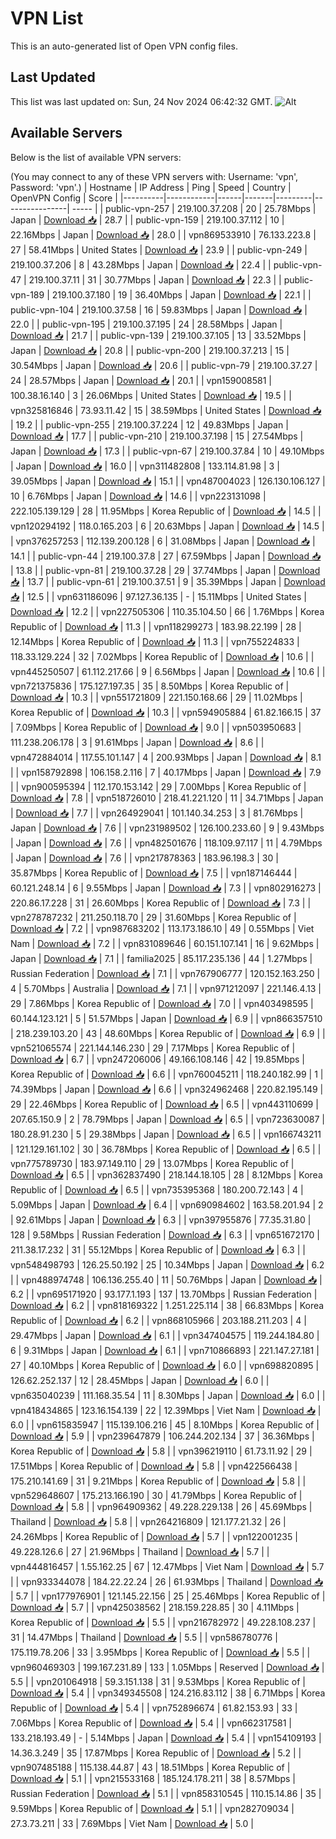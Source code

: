 # VPN List

This is an auto-generated list of Open VPN config files.

## Last Updated

This list was last updated on: Sun, 24 Nov 2024 06:42:32 GMT.
![Alt](https://repobeats.axiom.co/api/embed/186b98318ef1479477931607c1ad7d823f12451f.svg "Repobeats analytics image")

## Available Servers

Below is the list of available VPN servers:

(You may connect to any of these VPN servers with: Username: 'vpn', Password: 'vpn'.)
| Hostname | IP Address | Ping | Speed | Country | OpenVPN Config | Score |
|----------|------------|------|-------|---------|----------------| ----- |
| public-vpn-257 | 219.100.37.208 | 20 | 25.78Mbps | Japan | [Download 📥](./configs/server_0_JP.ovpn) | 28.7 |
| public-vpn-159 | 219.100.37.112 | 10 | 22.16Mbps | Japan | [Download 📥](./configs/server_1_JP.ovpn) | 28.0 |
| vpn869533910 | 76.133.223.8 | 27 | 58.41Mbps | United States | [Download 📥](./configs/server_2_US.ovpn) | 23.9 |
| public-vpn-249 | 219.100.37.206 | 8 | 43.28Mbps | Japan | [Download 📥](./configs/server_3_JP.ovpn) | 22.4 |
| public-vpn-47 | 219.100.37.11 | 31 | 30.77Mbps | Japan | [Download 📥](./configs/server_4_JP.ovpn) | 22.3 |
| public-vpn-189 | 219.100.37.180 | 19 | 36.40Mbps | Japan | [Download 📥](./configs/server_5_JP.ovpn) | 22.1 |
| public-vpn-104 | 219.100.37.58 | 16 | 59.83Mbps | Japan | [Download 📥](./configs/server_6_JP.ovpn) | 22.0 |
| public-vpn-195 | 219.100.37.195 | 24 | 28.58Mbps | Japan | [Download 📥](./configs/server_7_JP.ovpn) | 21.7 |
| public-vpn-139 | 219.100.37.105 | 13 | 33.52Mbps | Japan | [Download 📥](./configs/server_8_JP.ovpn) | 20.8 |
| public-vpn-200 | 219.100.37.213 | 15 | 30.54Mbps | Japan | [Download 📥](./configs/server_9_JP.ovpn) | 20.6 |
| public-vpn-79 | 219.100.37.27 | 24 | 28.57Mbps | Japan | [Download 📥](./configs/server_10_JP.ovpn) | 20.1 |
| vpn159008581 | 100.38.16.140 | 3 | 26.06Mbps | United States | [Download 📥](./configs/server_11_US.ovpn) | 19.5 |
| vpn325816846 | 73.93.11.42 | 15 | 38.59Mbps | United States | [Download 📥](./configs/server_12_US.ovpn) | 19.2 |
| public-vpn-255 | 219.100.37.224 | 12 | 49.83Mbps | Japan | [Download 📥](./configs/server_13_JP.ovpn) | 17.7 |
| public-vpn-210 | 219.100.37.198 | 15 | 27.54Mbps | Japan | [Download 📥](./configs/server_14_JP.ovpn) | 17.3 |
| public-vpn-67 | 219.100.37.84 | 10 | 49.10Mbps | Japan | [Download 📥](./configs/server_15_JP.ovpn) | 16.0 |
| vpn311482808 | 133.114.81.98 | 3 | 39.05Mbps | Japan | [Download 📥](./configs/server_16_JP.ovpn) | 15.1 |
| vpn487004023 | 126.130.106.127 | 10 | 6.76Mbps | Japan | [Download 📥](./configs/server_17_JP.ovpn) | 14.6 |
| vpn223131098 | 222.105.139.129 | 28 | 11.95Mbps | Korea Republic of | [Download 📥](./configs/server_18_KR.ovpn) | 14.5 |
| vpn120294192 | 118.0.165.203 | 6 | 20.63Mbps | Japan | [Download 📥](./configs/server_19_JP.ovpn) | 14.5 |
| vpn376257253 | 112.139.200.128 | 6 | 31.08Mbps | Japan | [Download 📥](./configs/server_20_JP.ovpn) | 14.1 |
| public-vpn-44 | 219.100.37.8 | 27 | 67.59Mbps | Japan | [Download 📥](./configs/server_21_JP.ovpn) | 13.8 |
| public-vpn-81 | 219.100.37.28 | 29 | 37.74Mbps | Japan | [Download 📥](./configs/server_22_JP.ovpn) | 13.7 |
| public-vpn-61 | 219.100.37.51 | 9 | 35.39Mbps | Japan | [Download 📥](./configs/server_23_JP.ovpn) | 12.5 |
| vpn631186096 | 97.127.36.135 | - | 15.11Mbps | United States | [Download 📥](./configs/server_24_US.ovpn) | 12.2 |
| vpn227505306 | 110.35.104.50 | 66 | 1.76Mbps | Korea Republic of | [Download 📥](./configs/server_25_KR.ovpn) | 11.3 |
| vpn118299273 | 183.98.22.199 | 28 | 12.14Mbps | Korea Republic of | [Download 📥](./configs/server_26_KR.ovpn) | 11.3 |
| vpn755224833 | 118.33.129.224 | 32 | 7.02Mbps | Korea Republic of | [Download 📥](./configs/server_27_KR.ovpn) | 10.6 |
| vpn445250507 | 61.112.217.66 | 9 | 6.56Mbps | Japan | [Download 📥](./configs/server_28_JP.ovpn) | 10.6 |
| vpn721375836 | 175.127.197.35 | 35 | 8.50Mbps | Korea Republic of | [Download 📥](./configs/server_29_KR.ovpn) | 10.3 |
| vpn551721809 | 221.150.168.66 | 29 | 11.02Mbps | Korea Republic of | [Download 📥](./configs/server_30_KR.ovpn) | 10.3 |
| vpn594905884 | 61.82.166.15 | 37 | 7.09Mbps | Korea Republic of | [Download 📥](./configs/server_31_KR.ovpn) | 9.0 |
| vpn503950683 | 111.238.206.178 | 3 | 91.61Mbps | Japan | [Download 📥](./configs/server_32_JP.ovpn) | 8.6 |
| vpn472884014 | 117.55.101.147 | 4 | 200.93Mbps | Japan | [Download 📥](./configs/server_33_JP.ovpn) | 8.1 |
| vpn158792898 | 106.158.2.116 | 7 | 40.17Mbps | Japan | [Download 📥](./configs/server_34_JP.ovpn) | 7.9 |
| vpn900595394 | 112.170.153.142 | 29 | 7.00Mbps | Korea Republic of | [Download 📥](./configs/server_35_KR.ovpn) | 7.8 |
| vpn518726010 | 218.41.221.120 | 11 | 34.71Mbps | Japan | [Download 📥](./configs/server_36_JP.ovpn) | 7.7 |
| vpn264929041 | 101.140.34.253 | 3 | 81.76Mbps | Japan | [Download 📥](./configs/server_37_JP.ovpn) | 7.6 |
| vpn231989502 | 126.100.233.60 | 9 | 9.43Mbps | Japan | [Download 📥](./configs/server_38_JP.ovpn) | 7.6 |
| vpn482501676 | 118.109.97.117 | 11 | 4.79Mbps | Japan | [Download 📥](./configs/server_39_JP.ovpn) | 7.6 |
| vpn217878363 | 183.96.198.3 | 30 | 35.87Mbps | Korea Republic of | [Download 📥](./configs/server_40_KR.ovpn) | 7.5 |
| vpn187146444 | 60.121.248.14 | 6 | 9.55Mbps | Japan | [Download 📥](./configs/server_41_JP.ovpn) | 7.3 |
| vpn802916273 | 220.86.17.228 | 31 | 26.60Mbps | Korea Republic of | [Download 📥](./configs/server_42_KR.ovpn) | 7.3 |
| vpn278787232 | 211.250.118.70 | 29 | 31.60Mbps | Korea Republic of | [Download 📥](./configs/server_43_KR.ovpn) | 7.2 |
| vpn987683202 | 113.173.186.10 | 49 | 0.55Mbps | Viet Nam | [Download 📥](./configs/server_44_VN.ovpn) | 7.2 |
| vpn831089646 | 60.151.107.141 | 16 | 9.62Mbps | Japan | [Download 📥](./configs/server_45_JP.ovpn) | 7.1 |
| familia2025 | 85.117.235.136 | 44 | 1.27Mbps | Russian Federation | [Download 📥](./configs/server_46_RU.ovpn) | 7.1 |
| vpn767906777 | 120.152.163.250 | 4 | 5.70Mbps | Australia | [Download 📥](./configs/server_47_AU.ovpn) | 7.1 |
| vpn971212097 | 221.146.4.13 | 29 | 7.86Mbps | Korea Republic of | [Download 📥](./configs/server_48_KR.ovpn) | 7.0 |
| vpn403498595 | 60.144.123.121 | 5 | 51.57Mbps | Japan | [Download 📥](./configs/server_49_JP.ovpn) | 6.9 |
| vpn866357510 | 218.239.103.20 | 43 | 48.60Mbps | Korea Republic of | [Download 📥](./configs/server_50_KR.ovpn) | 6.9 |
| vpn521065574 | 221.144.146.230 | 29 | 7.17Mbps | Korea Republic of | [Download 📥](./configs/server_51_KR.ovpn) | 6.7 |
| vpn247206006 | 49.166.108.146 | 42 | 19.85Mbps | Korea Republic of | [Download 📥](./configs/server_52_KR.ovpn) | 6.6 |
| vpn760045211 | 118.240.182.99 | 1 | 74.39Mbps | Japan | [Download 📥](./configs/server_53_JP.ovpn) | 6.6 |
| vpn324962468 | 220.82.195.149 | 29 | 22.46Mbps | Korea Republic of | [Download 📥](./configs/server_54_KR.ovpn) | 6.5 |
| vpn443110699 | 207.65.150.9 | 2 | 78.79Mbps | Japan | [Download 📥](./configs/server_55_JP.ovpn) | 6.5 |
| vpn723630087 | 180.28.91.230 | 5 | 29.38Mbps | Japan | [Download 📥](./configs/server_56_JP.ovpn) | 6.5 |
| vpn166743211 | 121.129.161.102 | 30 | 36.78Mbps | Korea Republic of | [Download 📥](./configs/server_57_KR.ovpn) | 6.5 |
| vpn775789730 | 183.97.149.110 | 29 | 13.07Mbps | Korea Republic of | [Download 📥](./configs/server_58_KR.ovpn) | 6.5 |
| vpn362837490 | 218.144.18.105 | 28 | 8.12Mbps | Korea Republic of | [Download 📥](./configs/server_59_KR.ovpn) | 6.5 |
| vpn735395368 | 180.200.72.143 | 4 | 5.09Mbps | Japan | [Download 📥](./configs/server_60_JP.ovpn) | 6.4 |
| vpn690984602 | 163.58.201.94 | 2 | 92.61Mbps | Japan | [Download 📥](./configs/server_61_JP.ovpn) | 6.3 |
| vpn397955876 | 77.35.31.80 | 128 | 9.58Mbps | Russian Federation | [Download 📥](./configs/server_62_RU.ovpn) | 6.3 |
| vpn651672170 | 211.38.17.232 | 31 | 55.12Mbps | Korea Republic of | [Download 📥](./configs/server_63_KR.ovpn) | 6.3 |
| vpn548498793 | 126.25.50.192 | 25 | 10.34Mbps | Japan | [Download 📥](./configs/server_64_JP.ovpn) | 6.2 |
| vpn488974748 | 106.136.255.40 | 11 | 50.76Mbps | Japan | [Download 📥](./configs/server_65_JP.ovpn) | 6.2 |
| vpn695171920 | 93.177.1.193 | 137 | 13.70Mbps | Russian Federation | [Download 📥](./configs/server_66_RU.ovpn) | 6.2 |
| vpn818169322 | 1.251.225.114 | 38 | 66.83Mbps | Korea Republic of | [Download 📥](./configs/server_67_KR.ovpn) | 6.2 |
| vpn868105966 | 203.188.211.203 | 4 | 29.47Mbps | Japan | [Download 📥](./configs/server_68_JP.ovpn) | 6.1 |
| vpn347404575 | 119.244.184.80 | 6 | 9.31Mbps | Japan | [Download 📥](./configs/server_69_JP.ovpn) | 6.1 |
| vpn710866893 | 221.147.27.181 | 27 | 40.10Mbps | Korea Republic of | [Download 📥](./configs/server_70_KR.ovpn) | 6.0 |
| vpn698820895 | 126.62.252.137 | 12 | 28.45Mbps | Japan | [Download 📥](./configs/server_71_JP.ovpn) | 6.0 |
| vpn635040239 | 111.168.35.54 | 11 | 8.30Mbps | Japan | [Download 📥](./configs/server_72_JP.ovpn) | 6.0 |
| vpn418434865 | 123.16.154.139 | 22 | 12.39Mbps | Viet Nam | [Download 📥](./configs/server_73_VN.ovpn) | 6.0 |
| vpn615835947 | 115.139.106.216 | 45 | 8.10Mbps | Korea Republic of | [Download 📥](./configs/server_74_KR.ovpn) | 5.9 |
| vpn239647879 | 106.244.202.134 | 37 | 36.36Mbps | Korea Republic of | [Download 📥](./configs/server_75_KR.ovpn) | 5.8 |
| vpn396219110 | 61.73.11.92 | 29 | 17.51Mbps | Korea Republic of | [Download 📥](./configs/server_76_KR.ovpn) | 5.8 |
| vpn422566438 | 175.210.141.69 | 31 | 9.21Mbps | Korea Republic of | [Download 📥](./configs/server_77_KR.ovpn) | 5.8 |
| vpn529648607 | 175.213.166.190 | 30 | 41.79Mbps | Korea Republic of | [Download 📥](./configs/server_78_KR.ovpn) | 5.8 |
| vpn964909362 | 49.228.229.138 | 26 | 45.69Mbps | Thailand | [Download 📥](./configs/server_79_TH.ovpn) | 5.8 |
| vpn264216809 | 121.177.21.32 | 26 | 24.26Mbps | Korea Republic of | [Download 📥](./configs/server_80_KR.ovpn) | 5.7 |
| vpn122001235 | 49.228.126.6 | 27 | 21.96Mbps | Thailand | [Download 📥](./configs/server_81_TH.ovpn) | 5.7 |
| vpn444816457 | 1.55.162.25 | 67 | 12.47Mbps | Viet Nam | [Download 📥](./configs/server_82_VN.ovpn) | 5.7 |
| vpn933344078 | 184.22.22.24 | 26 | 61.93Mbps | Thailand | [Download 📥](./configs/server_83_TH.ovpn) | 5.7 |
| vpn177976901 | 121.145.22.156 | 25 | 25.46Mbps | Korea Republic of | [Download 📥](./configs/server_84_KR.ovpn) | 5.7 |
| vpn425038562 | 218.159.228.85 | 30 | 4.11Mbps | Korea Republic of | [Download 📥](./configs/server_85_KR.ovpn) | 5.5 |
| vpn216782972 | 49.228.108.237 | 31 | 14.47Mbps | Thailand | [Download 📥](./configs/server_86_TH.ovpn) | 5.5 |
| vpn586780776 | 175.119.78.206 | 33 | 3.95Mbps | Korea Republic of | [Download 📥](./configs/server_87_KR.ovpn) | 5.5 |
| vpn960469303 | 199.167.231.89 | 133 | 1.05Mbps | Reserved | [Download 📥](./configs/server_88_ZZ.ovpn) | 5.5 |
| vpn201064918 | 59.3.151.138 | 31 | 9.53Mbps | Korea Republic of | [Download 📥](./configs/server_89_KR.ovpn) | 5.4 |
| vpn349345508 | 124.216.83.112 | 38 | 6.71Mbps | Korea Republic of | [Download 📥](./configs/server_90_KR.ovpn) | 5.4 |
| vpn752896674 | 61.82.153.93 | 33 | 7.06Mbps | Korea Republic of | [Download 📥](./configs/server_91_KR.ovpn) | 5.4 |
| vpn662317581 | 133.218.193.49 | - | 5.14Mbps | Japan | [Download 📥](./configs/server_92_JP.ovpn) | 5.4 |
| vpn154109193 | 14.36.3.249 | 35 | 17.87Mbps | Korea Republic of | [Download 📥](./configs/server_93_KR.ovpn) | 5.2 |
| vpn907485188 | 115.138.44.87 | 43 | 18.51Mbps | Korea Republic of | [Download 📥](./configs/server_94_KR.ovpn) | 5.1 |
| vpn215533168 | 185.124.178.211 | 38 | 8.57Mbps | Russian Federation | [Download 📥](./configs/server_95_RU.ovpn) | 5.1 |
| vpn858310545 | 110.15.14.86 | 35 | 9.59Mbps | Korea Republic of | [Download 📥](./configs/server_96_KR.ovpn) | 5.1 |
| vpn282709034 | 27.3.73.211 | 33 | 7.69Mbps | Viet Nam | [Download 📥](./configs/server_97_VN.ovpn) | 5.0 |
